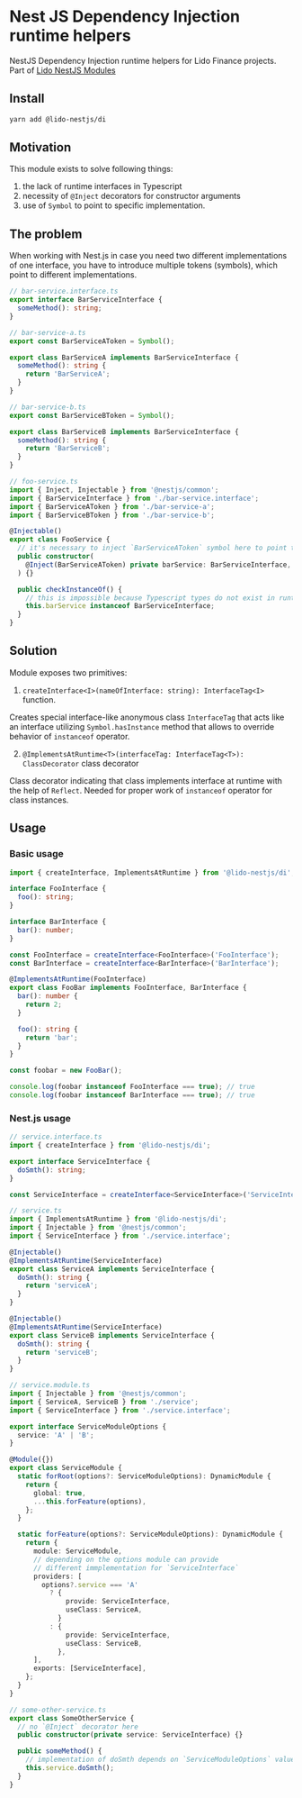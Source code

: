 # Nest JS Dependency Injection runtime helpers

NestJS Dependency Injection runtime helpers for Lido Finance projects.
Part of [Lido NestJS Modules](https://github.com/lidofinance/lido-nestjs-modules/#readme)

## Install

```bash
yarn add @lido-nestjs/di
```

## Motivation

This module exists to solve following things:

1. the lack of runtime interfaces in Typescript
2. necessity of `@Inject` decorators for constructor arguments
3. use of `Symbol` to point to specific implementation.

## The problem

When working with Nest.js in case you need two different implementations of one interface,
you have to introduce multiple tokens (symbols), which point to different implementations.

```ts
// bar-service.interface.ts
export interface BarServiceInterface {
  someMethod(): string;
}
```

```ts
// bar-service-a.ts
export const BarServiceAToken = Symbol();

export class BarServiceA implements BarServiceInterface {
  someMethod(): string {
    return 'BarServiceA';
  }
}
```

```ts
// bar-service-b.ts
export const BarServiceBToken = Symbol();

export class BarServiceB implements BarServiceInterface {
  someMethod(): string {
    return 'BarServiceB';
  }
}
```

```ts
// foo-service.ts
import { Inject, Injectable } from '@nestjs/common';
import { BarServiceInterface } from './bar-service.interface';
import { BarServiceAToken } from './bar-service-a';
import { BarServiceBToken } from './bar-service-b';

@Injectable()
export class FooService {
  // it's necessary to inject `BarServiceAToken` symbol here to point to specific implementation
  public constructor(
    @Inject(BarServiceAToken) private barService: BarServiceInterface,
  ) {}

  public checkInstanceOf() {
    // this is impossible because Typescript types do not exist in runtime
    this.barService instanceof BarServiceInterface;
  }
}
```

## Solution

Module exposes two primitives:

1. `createInterface<I>(nameOfInterface: string): InterfaceTag<I>` function.

Creates special interface-like anonymous class `InterfaceTag` that acts like an interface
utilizing `Symbol.hasInstance` method that allows to override behavior of `instanceof` operator.

2. `@ImplementsAtRuntime<T>(interfaceTag: InterfaceTag<T>): ClassDecorator` class decorator

Class decorator indicating that class implements interface at runtime with the help of `Reflect`.
Needed for proper work of `instanceof` operator for class instances.

## Usage

### Basic usage

```ts
import { createInterface, ImplementsAtRuntime } from '@lido-nestjs/di';

interface FooInterface {
  foo(): string;
}

interface BarInterface {
  bar(): number;
}

const FooInterface = createInterface<FooInterface>('FooInterface');
const BarInterface = createInterface<BarInterface>('BarInterface');

@ImplementsAtRuntime(FooInterface)
export class FooBar implements FooInterface, BarInterface {
  bar(): number {
    return 2;
  }

  foo(): string {
    return 'bar';
  }
}

const foobar = new FooBar();

console.log(foobar instanceof FooInterface === true); // true
console.log(foobar instanceof BarInterface === true); // true
```

### Nest.js usage

```ts
// service.interface.ts
import { createInterface } from '@lido-nestjs/di';

export interface ServiceInterface {
  doSmth(): string;
}

const ServiceInterface = createInterface<ServiceInterface>('ServiceInterface');
```

```ts
// service.ts
import { ImplementsAtRuntime } from '@lido-nestjs/di';
import { Injectable } from '@nestjs/common';
import { ServiceInterface } from './service.interface';

@Injectable()
@ImplementsAtRuntime(ServiceInterface)
export class ServiceA implements ServiceInterface {
  doSmth(): string {
    return 'serviceA';
  }
}

@Injectable()
@ImplementsAtRuntime(ServiceInterface)
export class ServiceB implements ServiceInterface {
  doSmth(): string {
    return 'serviceB';
  }
}
```

```ts
// service.module.ts
import { Injectable } from '@nestjs/common';
import { ServiceA, ServiceB } from './service';
import { ServiceInterface } from './service.interface';

export interface ServiceModuleOptions {
  service: 'A' | 'B';
}

@Module({})
export class ServiceModule {
  static forRoot(options?: ServiceModuleOptions): DynamicModule {
    return {
      global: true,
      ...this.forFeature(options),
    };
  }

  static forFeature(options?: ServiceModuleOptions): DynamicModule {
    return {
      module: ServiceModule,
      // depending on the options module can provide
      // different immplementation for `ServiceInterface`
      providers: [
        options?.service === 'A'
          ? {
              provide: ServiceInterface,
              useClass: ServiceA,
            }
          : {
              provide: ServiceInterface,
              useClass: ServiceB,
            },
      ],
      exports: [ServiceInterface],
    };
  }
}
```

```ts
// some-other-service.ts
export class SomeOtherService {
  // no `@Inject` decorator here
  public constructor(private service: ServiceInterface) {}

  public someMethod() {
    // implementation of doSmth depends on `ServiceModuleOptions` value
    this.service.doSmth();
  }
}
```
